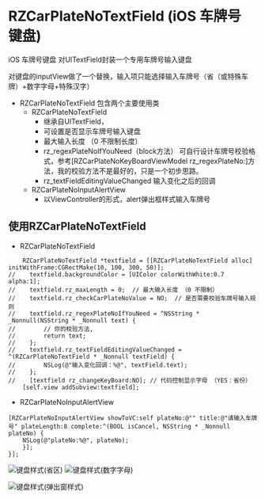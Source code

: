 # RZCarPlateNoTextField (iOS 车牌号 键盘)
iOS 车牌号键盘 对UITextField封装一个专用车牌号输入键盘

对键盘的inputView做了一个替换，输入项只能选择输入车牌号（省（或特殊车牌）+数字字母+特殊汉字）

* RZCarPlateNoTextField 包含两个主要使用类
    * RZCarPlateNoTextField   
        * 继承自UITextField，
        * 可设置是否显示车牌号输入键盘
        * 最大输入长度 （0 不限制长度）
        * rz_regexPlateNoIfYouNeed（block方法） 可自行设计车牌号校验格式，参考[RZCarPlateNoKeyBoardViewModel rz_regexPlateNo:]方法，我的校验方法不是最好的，只是一个初步思路。
        * rz_textFieldEditingValueChanged 输入变化之后的回调
    * RZCarPlateNoInputAlertView
        * 以ViewController的形式，alert弹出框样式输入车牌号

## 使用RZCarPlateNoTextField

* RZCarPlateNoTextField
```
    RZCarPlateNoTextField *textfield = [[RZCarPlateNoTextField alloc] initWithFrame:CGRectMake(10, 100, 300, 50)];
//    textfield.backgroundColor = [UIColor colorWithWhite:0.7 alpha:1];
//    textfield.rz_maxLength = 0;  // 最大输入长度 （0 不限制）
//    textfield.rz_checkCarPlateNoValue = NO;  // 是否需要校验车牌号输入规则
//    textfield.rz_regexPlateNoIfYouNeed = ^NSString * _Nonnull(NSString * _Nonnull text) {
//        // 你的校验方法,
//        return text;
//    };
//    textfield.rz_textFieldEditingValueChanged = ^(RZCarPlateNoTextField * _Nonnull textField) {
//        NSLog(@"输入变化回调：%@", textField.text);
//    };
//    [textfield rz_changeKeyBoard:NO]; // 代码控制显示字母 （YES：省份）
    [self.view addSubview:textfield];
```
* RZCarPlateNoInputAlertView
```
[RZCarPlateNoInputAlertView showToVC:self plateNo:@"" title:@"请输入车牌号" plateLength:8 complete:^(BOOL isCancel, NSString * _Nonnull plateNo) {
    NSLog(@"plateNo:%@", plateNo);
    }];
}];
```

![键盘样式(省区)](https://github.com/rztime/RZCarPlateNoTextField/blob/master/%E5%8C%BA.png)
![键盘样式(数字字母)](https://github.com/rztime/RZCarPlateNoTextField/blob/master/%E6%95%B0%E5%AD%97%E5%AD%97%E6%AF%8D.png)

![键盘样式(弹出窗样式)](https://github.com/rztime/RZCarPlateNoTextField/blob/master/%E5%BC%B9%E5%87%BA.png)

